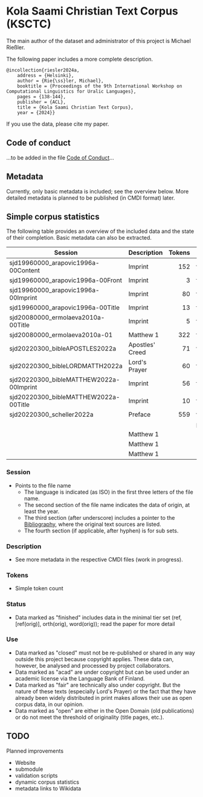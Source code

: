 # Kola Saami Christian Text Corpus (KSCTC)

The main author of the dataset and administrator of this project is Michael Rießler.

The following paper includes a more complete description.

```
@incollection{riesler2024a,
	address = {Helsinki},
	author = {Rie{\ss}ler, Michael},
	booktitle = {Proceedings of the 9th International Workshop on Computational Linguistics for Uralic Languages},
	pages = {138-144},
	publisher = {ACL},
	title = {Kola Saami Christian Text Corpus},
	year = {2024}}
```

If you use the data, please cite my paper.

## Code of conduct
…to be added in the file [Code of Conduct](CoC.md)…


## Metadata
Currently, only basic metadata is included; see the overview below. More detailed metadata is planned to be published (in CMDI format) later.


## Simple corpus statistics
The following table provides an overview of the included data and the state of their completion. Basic metadata can also be extracted.

| Session                                 | Description     | Tokens | Status   | Use  |
| --------------------------------------- | --------------- | -----: | -------- | ---- |
| sjd19960000_arapovic1996a-00Content     | Imprint         | 152    | finished | open | 
| sjd19960000_arapovic1996a-00Front       | Imprint         | 3      | finished | open | 
| sjd19960000_arapovic1996a-00Imprint     | Imprint         | 80     | finished | open | 
| sjd19960000_arapovic1996a-00Title       | Imprint         | 13     | finished | open |
| sjd20080000_ermolaeva2010a-00Title      | Imprint         | 5      | finished | open |
| sjd20080000_ermolaeva2010a-01           | Matthew 1       | 322    | finished | fair | 
| sjd20220300_bibleAPOSTLES2022a          | Apostles' Creed | 71     | finished | fair |
| sjd20220300_bibleLORDMATTH2022a         | Lord's Prayer   | 60     | finished | fair |
| sjd20220300_bibleMATTHEW2022a-00Imprint | Imprint         | 56     | finished | open | 
| sjd20220300_bibleMATTHEW2022a-00Title   | Imprint         | 10     | finished | open | 
| sjd20220300_scheller2022a               | Preface         | 559    | finished | clos |
|                                         |                 |        | planned  | acad |
|                                         | Matthew 1       |        |          | clos |
|                                         | Matthew 1       |        |          | open |
|                                         | Matthew 1       |        |          | open |

### Session
- Points to the file name
	- The language is indicated (as ISO) in the first three letters of the file name.
 	- The second section of the file name indicates the data of origin, at least the year. 
 	- The third section (after underscore) includes a pointer to the [Bibliography](bibliography.bib), where the original text sources are listed.
  	- The fourth section (if applicable, after hyphen) is for sub sets. 	 

### Description
- See more metadata in the respective CMDI files (work in progress).

### Tokens
- Simple token count

### Status
- Data marked as "finished" includes data in the minimal tier set (ref, [ref(orig)], orth(orig), word(orig)); read the paper for more detail

### Use
- Data marked as "closed" must not be re-published or shared in any way outside this project because copyright applies. These data can, however, be analysed and processed by project collaborators.
- Data marked as "acad" are under copyright but can be used under an academic license via the Language Bank of Finland.
- Data marked as "fair" are technically also under copyright. But the nature of these texts (especially Lord's Prayer) or the fact that they have already been widely distributed in print makes allows their use as open corpus data, in our opinion.
- Data marked as "open" are either in the Open Domain (old publications) or do not meet the threshold of originality (title pages, etc.).


## TODO
Planned improvements
- Website
- submodule
- validation scripts
- dynamic corpus statistics
- metadata links to Wikidata
